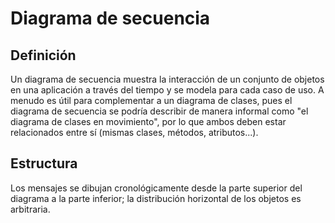 # **Diagrama de secuencia**

## Definición

Un diagrama de secuencia muestra la interacción de un conjunto de objetos en una aplicación a través del tiempo
y se modela para cada caso de uso. A menudo es útil para complementar a un diagrama de clases,
pues el diagrama de secuencia se podría describir de manera informal como "el diagrama de clases en movimiento",
por lo que ambos deben estar relacionados entre sí (mismas clases, métodos, atributos...).

## Estructura

Los mensajes se dibujan cronológicamente desde la parte superior del diagrama a la parte inferior; la distribución horizontal de los objetos es arbitraria.
